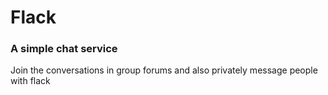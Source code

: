 # Flack

### A simple chat service

Join the conversations in group forums and also privately message people with flack